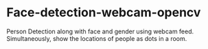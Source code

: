 # Face-detection-webcam-opencv
Person Detection along with face and gender using webcam feed. Simultaneously, show the locations of people as dots in a room.
